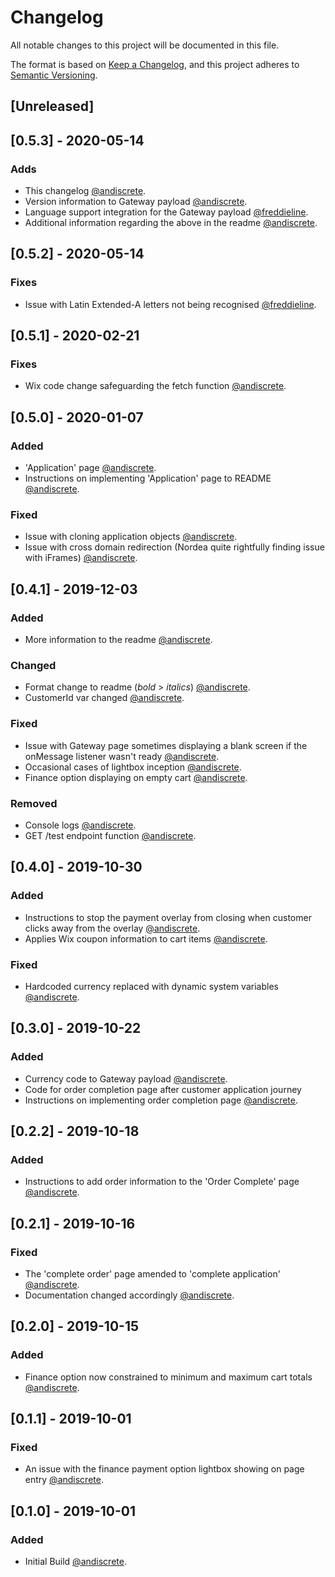 # Changelog
All notable changes to this project will be documented in this file.

The format is based on [Keep a Changelog](https://keepachangelog.com/en/1.0.0/),
and this project adheres to [Semantic Versioning](https://semver.org/spec/v2.0.0.html).

## [Unreleased]

## [0.5.3] - 2020-05-14

### Adds
- This changelog [@andiscrete](https://github.com/andiscrete).
- Version information to Gateway payload [@andiscrete](https://github.com/andiscrete).
- Language support integration for the Gateway payload [@freddieline](https://github.com/freddieline).
- Additional information regarding the above in the readme [@andiscrete](https://github.com/andiscrete).

## [0.5.2] - 2020-05-14

### Fixes
- Issue with Latin Extended-A letters not being recognised [@freddieline](https://github.com/freddieline).

## [0.5.1] - 2020-02-21

### Fixes
- Wix code change safeguarding the fetch function [@andiscrete](https://github.com/andiscrete).

## [0.5.0] - 2020-01-07

### Added
- 'Application' page [@andiscrete](https://github.com/andiscrete).
- Instructions on implementing 'Application' page to README [@andiscrete](https://github.com/andiscrete).

### Fixed
- Issue with cloning application objects [@andiscrete](https://github.com/andiscrete).
- Issue with cross domain redirection (Nordea quite rightfully finding issue with iFrames) [@andiscrete](https://github.com/andiscrete).

## [0.4.1] - 2019-12-03

### Added
- More information to the readme [@andiscrete](https://github.com/andiscrete).

### Changed
- Format change to readme (*bold* > _italics_) [@andiscrete](https://github.com/andiscrete).
- CustomerId var changed [@andiscrete](https://github.com/andiscrete).

### Fixed
- Issue with Gateway page sometimes displaying a blank screen if the onMessage listener wasn't ready [@andiscrete](https://github.com/andiscrete).
- Occasional cases of lightbox inception [@andiscrete](https://github.com/andiscrete).
- Finance option displaying on empty cart [@andiscrete](https://github.com/andiscrete).

### Removed
- Console logs [@andiscrete](https://github.com/andiscrete).
- GET /test endpoint function [@andiscrete](https://github.com/andiscrete).

## [0.4.0] - 2019-10-30
### Added
- Instructions to stop the payment overlay from closing when customer clicks away from the overlay [@andiscrete](https://github.com/andiscrete).
- Applies Wix coupon information to cart items [@andiscrete](https://github.com/andiscrete).

### Fixed
- Hardcoded currency replaced with dynamic system variables  [@andiscrete](https://github.com/andiscrete).

## [0.3.0] - 2019-10-22
### Added
- Currency code to Gateway payload [@andiscrete](https://github.com/andiscrete).
- Code for order completion page after customer application journey
- Instructions on implementing order completion page [@andiscrete](https://github.com/andiscrete).

## [0.2.2] - 2019-10-18
### Added
- Instructions to add order information to the 'Order Complete' page [@andiscrete](https://github.com/andiscrete).

## [0.2.1] - 2019-10-16
### Fixed
- The 'complete order' page amended to 'complete application' [@andiscrete](https://github.com/andiscrete).
- Documentation changed accordingly [@andiscrete](https://github.com/andiscrete).

## [0.2.0] - 2019-10-15
### Added
- Finance option now constrained to minimum and maximum cart totals [@andiscrete](https://github.com/andiscrete).

## [0.1.1] - 2019-10-01
### Fixed
- An issue with the finance payment option lightbox showing on page entry [@andiscrete](https://github.com/andiscrete).

## [0.1.0] - 2019-10-01
### Added
- Initial Build [@andiscrete](https://github.com/andiscrete).
